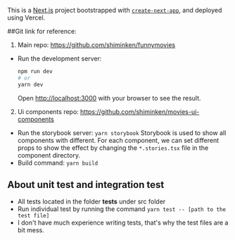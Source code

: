 This is a [Next.js](https://nextjs.org/) project bootstrapped with [`create-next-app`](https://github.com/vercel/next.js/tree/canary/packages/create-next-app), and deployed using Vercel.

##Git link for reference:

1. Main repo: https://github.com/shiminken/funnymovies

- Run the development server:
  ```bash
  npm run dev
  # or
  yarn dev
  ```
  Open [http://localhost:3000](http://localhost:3000) with your browser to see the result.

2. Ui components repo: https://github.com/shiminken/movies-ui-components

- Run the storybook server:
  `yarn storybook`
  Storybook is used to show all components with different. For each component, we can set different props to show the effect by changing the `*.stories.tsx` file in the component directory.
- Build command:
  `yarn build`

## About unit test and integration test

- All tests located in the folder **tests** under src folder
- Run individual test by running the command
  `yarn test -- [path to the test file]`
- I don't have much experience writing tests, that's why the test files are a bit mess.
